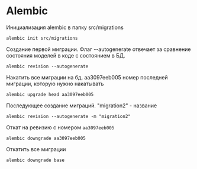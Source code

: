 # Alembic
Инициализация alembic в папку src/migrations 
```
alembic init src/migrations 
```

Создание первой миграции. Флаг --autogenerate отвечает за сравнение состояния моделей в коде с состоянием в БД.
```
alembic revision --autogenerate
```

Накатить все миграции на бд. aa3097eeb005 номер последней миграции, которую нужно накатывать
```
alembic upgrade head aa3097eeb005
```

Последующее создание миграций. "migration2" - название
```
alembic revision --autogenerate -m "migration2"
```

Откат на ревизию с номером `aa3097eeb005`
```
alembic downgrade aa3097eeb005
```

Откатить все миграции
```
alembic downgrade base
```